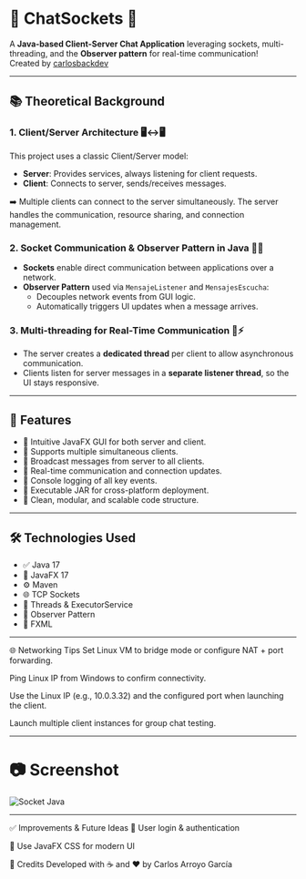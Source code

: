 # 💬 ChatSockets 🔗

A **Java-based Client-Server Chat Application** leveraging sockets, multi-threading, and the **Observer pattern** for real-time communication!  
Created by [carlosbackdev](https://github.com/carlosbackdev)

---

## 📚 Theoretical Background

### 1. Client/Server Architecture 🖥️↔️🖥️
This project uses a classic Client/Server model:

- **Server**: Provides services, always listening for client requests.
- **Client**: Connects to server, sends/receives messages.

➡️ Multiple clients can connect to the server simultaneously. The server handles the communication, resource sharing, and connection management.

### 2. Socket Communication & Observer Pattern in Java 🧩📡

- **Sockets** enable direct communication between applications over a network.
- **Observer Pattern** used via `MensajeListener` and `MensajesEscucha`:
  - Decouples network events from GUI logic.
  - Automatically triggers UI updates when a message arrives.

### 3. Multi-threading for Real-Time Communication 🧵⚡

- The server creates a **dedicated thread** per client to allow asynchronous communication.
- Clients listen for server messages in a **separate listener thread**, so the UI stays responsive.

---

## 🚀 Features

- 🤖 Intuitive JavaFX GUI for both server and client.
- 🔁 Supports multiple simultaneous clients.
- 📢 Broadcast messages from server to all clients.
- 📡 Real-time communication and connection updates.
- 📝 Console logging of all key events.
- 💾 Executable JAR for cross-platform deployment.
- 🧼 Clean, modular, and scalable code structure.

---

## 🛠️ Technologies Used

- ✅ Java 17  
- 🎨 JavaFX 17  
- ⚙️ Maven  
- 🌐 TCP Sockets  
- 🧠 Threads & ExecutorService  
- 📶 Observer Pattern  
- 📄 FXML

---

🌐 Networking Tips
Set Linux VM to bridge mode or configure NAT + port forwarding.

Ping Linux IP from Windows to confirm connectivity.

Use the Linux IP (e.g., 10.0.3.32) and the configured port when launching the client.

Launch multiple client instances for group chat testing.

---

# 📷 Screenshot

![Socket Java](https://github.com/user-attachments/assets/b3b147af-824d-400f-b735-f6bd363ccc2e)


---

✅ Improvements & Future Ideas
🔐 User login & authentication

🧠 Use JavaFX CSS for modern UI


🙌 Credits
Developed with ☕ and ❤️ by Carlos Arroyo García
